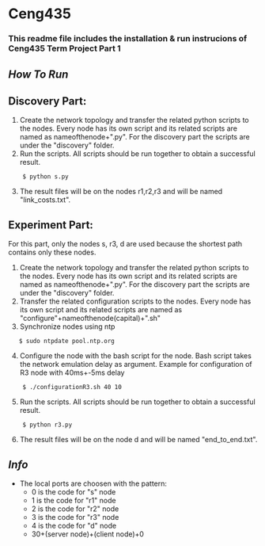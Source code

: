 <!--2171999 - Ramazan Selim Şahin-->
<!--2171981 - Abdurrahman Mert Şafak-->
# Ceng435
### This readme file includes the installation & run instrucions of Ceng435 Term Project Part 1

*How To Run*
---
## Discovery Part:
  1. Create the network topology and transfer the related python scripts to the nodes. Every node has its own script and its related scripts are named as nameofthenode+".py". For the discovery part the scripts are under the "discovery" folder.
  2. Run the scripts. All scripts should be run together to obtain a successful result. 
  ```
      $ python s.py
  ```  
  3. The result files will be on the nodes r1,r2,r3 and will be named "link_costs.txt".

## Experiment Part:
  For this part, only the nodes s, r3, d are used because the shortest path contains only these nodes.
  1. Create the network topology and transfer the related python scripts to the nodes. Every node has its own script and its related scripts are named as nameofthenode+".py". For the discovery part the scripts are under the "discovery" folder.
  2. Transfer the related configuration scripts to the nodes. Every node has its own script and its related scripts are named as "configure"+nameofthenode(capital)+".sh"
  3. Synchronize nodes using ntp
   ```
      $ sudo ntpdate pool.ntp.org
  ```
  4. Configure the node with the bash script for the node. Bash script takes the network emulation delay as argument. 
  Example for configuration of R3 node with 40ms+-5ms delay
  ```
      $ ./configurationR3.sh 40 10
  ```
  5. Run the scripts. All scripts should be run together to obtain a successful result.
  ```
      $ python r3.py
  ``` 
  6. The result files will be on the node d and will be named "end_to_end.txt".

*Info*
---
  * The local ports are choosen with the pattern: 
    * 0 is the code for "s" node
    * 1 is the code for "r1" node
    * 2 is the code for "r2" node
    * 3 is the code for "r3" node
    * 4 is the code for "d" node
    * 30+(server node)+(client node)+0
